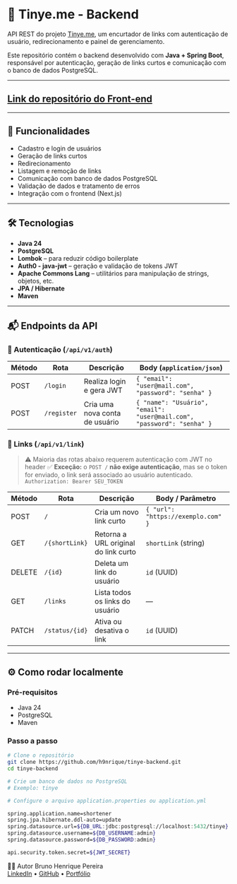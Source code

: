 # 🔗 Tinye.me - Backend

API REST do projeto [Tinye.me](https://tinye.me), um encurtador de links com autenticação de usuário, redirecionamento e painel de gerenciamento.

Este repositório contém o backend desenvolvido com **Java + Spring Boot**, responsável por autenticação, geração de links curtos e comunicação com o banco de dados PostgreSQL.

---

## [Link do repositório do Front-end](https://github.com/h9nrique/tinye-front)

---

## 🚀 Funcionalidades

- Cadastro e login de usuários
- Geração de links curtos
- Redirecionamento
- Listagem e remoção de links
- Comunicação com banco de dados PostgreSQL
- Validação de dados e tratamento de erros
- Integração com o frontend (Next.js)

---

## 🛠️ Tecnologias

- **Java 24**
- **PostgreSQL**
- **Lombok** – para reduzir código boilerplate
- **Auth0 - java-jwt** – geração e validação de tokens JWT
- **Apache Commons Lang** – utilitários para manipulação de strings, objetos, etc.
- **JPA / Hibernate**
- **Maven**

---

## 📬 Endpoints da API

### 🔐 Autenticação (`/api/v1/auth`)

| Método | Rota         | Descrição                      | Body (`application/json`)         |
|--------|--------------|--------------------------------|-----------------------------------|
| POST   | `/login`     | Realiza login e gera JWT       | `{ "email": "user@mail.com", "password": "senha" }` |
| POST   | `/register`  | Cria uma nova conta de usuário | `{ "name": "Usuário", "email": "user@mail.com", "password": "senha" }` |


### 🔗 Links (`/api/v1/link`)

> ⚠️ Maioria das rotas abaixo requerem autenticação com JWT no header
> ✅ **Exceção:** o `POST /` **não exige autenticação**, mas se o token for enviado, o link será associado ao usuário autenticado.  
> `Authorization: Bearer SEU_TOKEN`

| Método   | Rota                | Descrição                             | Body / Parâmetro                |
|----------|---------------------|----------------------------------------|----------------------------------|
| POST     | `/`                 | Cria um novo link curto                | `{ "url": "https://exemplo.com" }` |
| GET      | `/{shortLink}`      | Retorna a URL original do link curto   | `shortLink` (string)             |
| DELETE   | `/{id}`             | Deleta um link do usuário              | `id` (UUID)                      |
| GET      | `/links`           | Lista todos os links do usuário        | —                                |
| PATCH    | `/status/{id}`      | Ativa ou desativa o link               | `id` (UUID)                      |

---

## ⚙️ Como rodar localmente

### Pré-requisitos

- Java 24
- PostgreSQL
- Maven

### Passo a passo

```bash
# Clone o repositório
git clone https://github.com/h9nrique/tinye-backend.git
cd tinye-backend

# Crie um banco de dados no PostgreSQL
# Exemplo: tinye

# Configure o arquivo application.properties ou application.yml

spring.application.name=shortener
spring.jpa.hibernate.ddl-auto=update
spring.datasource.url=${DB_URL:jdbc:postgresql://localhost:5432/tinye}
spring.datasource.username=${DB_USERNAME:admin}
spring.datasource.password=${DB_PASSWORD:admin}

api.security.token.secret=${JWT_SECRET}

```

👨‍💻 Autor
Bruno Henrique Pereira  
[LinkedIn](https://www.linkedin.com/in/h9nrique/) • [GitHub](https://github.com/h9nrique) • [Portfólio](https://h9nrique.com.br/pt-BR)
